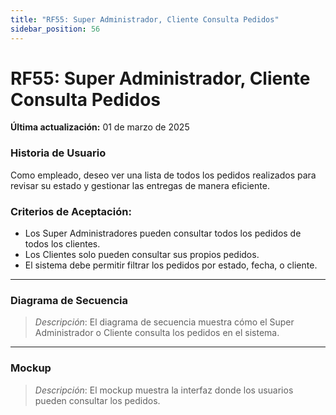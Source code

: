 ```yaml
---
title: "RF55: Super Administrador, Cliente Consulta Pedidos"  
sidebar_position: 56
---
```


# RF55: Super Administrador, Cliente Consulta Pedidos

**Última actualización:** 01 de marzo de 2025

### Historia de Usuario

Como empleado, deseo ver una lista de todos los pedidos realizados para revisar su estado y gestionar las entregas de manera eficiente.

### Criterios de Aceptación:

- Los Super Administradores pueden consultar todos los pedidos de todos los clientes.
- Los Clientes solo pueden consultar sus propios pedidos.
- El sistema debe permitir filtrar los pedidos por estado, fecha, o cliente.

---

### Diagrama de Secuencia

> *Descripción*: El diagrama de secuencia muestra cómo el Super Administrador o Cliente consulta los pedidos en el sistema.

---

### Mockup

> *Descripción*: El mockup muestra la interfaz donde los usuarios pueden consultar los pedidos.

